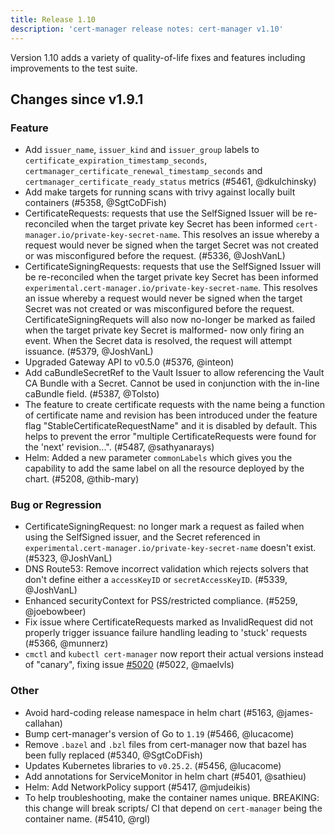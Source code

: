 ```yaml
---
title: Release 1.10
description: 'cert-manager release notes: cert-manager v1.10'
---
```


Version 1.10 adds a variety of quality-of-life fixes and features including improvements to the test suite.

## Changes since v1.9.1

### Feature

- Add `issuer_name`, `issuer_kind` and `issuer_group` labels to `certificate_expiration_timestamp_seconds`, `certmanager_certificate_renewal_timestamp_seconds` and `certmanager_certificate_ready_status` metrics (#5461, @dkulchinsky)
- Add make targets for running scans with trivy against locally built containers (#5358, @SgtCoDFish)
- CertificateRequests: requests that use the SelfSigned Issuer will be re-reconciled when the target private key Secret has been informed `cert-manager.io/private-key-secret-name`. This resolves an issue whereby a request would never be signed when the target Secret was not created or was misconfigured before the request. (#5336, @JoshVanL)
- CertificateSigningRequests: requests that use the SelfSigned Issuer will be re-reconciled when the target private key Secret has been informed `experimental.cert-manager.io/private-key-secret-name`. This resolves an issue whereby a request would never be signed when the target Secret was not created or was misconfigured before the request.
  CertificateSigningRequets will also now no-longer be marked as failed when the target private key Secret is malformed- now only firing an event. When the Secret data is resolved, the request will attempt issuance. (#5379, @JoshVanL)
- Upgraded Gateway API to v0.5.0 (#5376, @inteon)
- Add caBundleSecretRef to the Vault Issuer to allow referencing the Vault CA Bundle with a Secret. Cannot be used in conjunction with the in-line caBundle field. (#5387, @Tolsto)
- The feature to create certificate requests with the name being a function of certificate name and revision has been introduced under the feature flag "StableCertificateRequestName" and it is disabled by default. This helps to prevent the error "multiple CertificateRequests were found for the 'next' revision...". (#5487, @sathyanarays)
- Helm: Added a new parameter `commonLabels` which gives you the capability to add the same label on all the resource deployed by the chart. (#5208, @thib-mary)

### Bug or Regression

- CertificateSigningRequest: no longer mark a request as failed when using the SelfSigned issuer, and the Secret referenced in `experimental.cert-manager.io/private-key-secret-name` doesn't exist. (#5323, @JoshVanL)
- DNS Route53: Remove incorrect validation which rejects solvers that don't define either a `accessKeyID` or `secretAccessKeyID`. (#5339, @JoshVanL)
- Enhanced securityContext for PSS/restricted compliance. (#5259, @joebowbeer)
- Fix issue where CertificateRequests marked as InvalidRequest did not properly trigger issuance failure handling leading to 'stuck' requests (#5366, @munnerz)
- `cmctl` and `kubectl cert-manager` now report their actual versions instead of "canary", fixing issue [#5020](https://github.com/cert-manager/cert-manager/issues/5020) (#5022, @maelvls)

### Other

- Avoid hard-coding release namespace in helm chart (#5163, @james-callahan)
- Bump cert-manager's version of Go to `1.19` (#5466, @lucacome)
- Remove `.bazel` and `.bzl` files from cert-manager now that bazel has been fully replaced (#5340, @SgtCoDFish)
- Updates Kubernetes libraries to `v0.25.2`. (#5456, @lucacome)
- Add annotations for ServiceMonitor in helm chart (#5401, @sathieu)
- Helm: Add NetworkPolicy support (#5417, @mjudeikis)
- To help troubleshooting, make the container names unique.
  BREAKING: this change will break scripts/ CI that depend on `cert-manager` being the container name. (#5410, @rgl)
